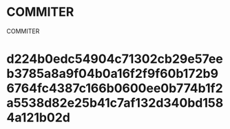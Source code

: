# COMMITER
COMMITER






# d224b0edc54904c71302cb29e57eeb3785a8a9f04b0a16f2f9f60b172b96764fc4387c166b0600ee0b774b1f2a5538d82e25b41c7af132d340bd1584a121b02d
